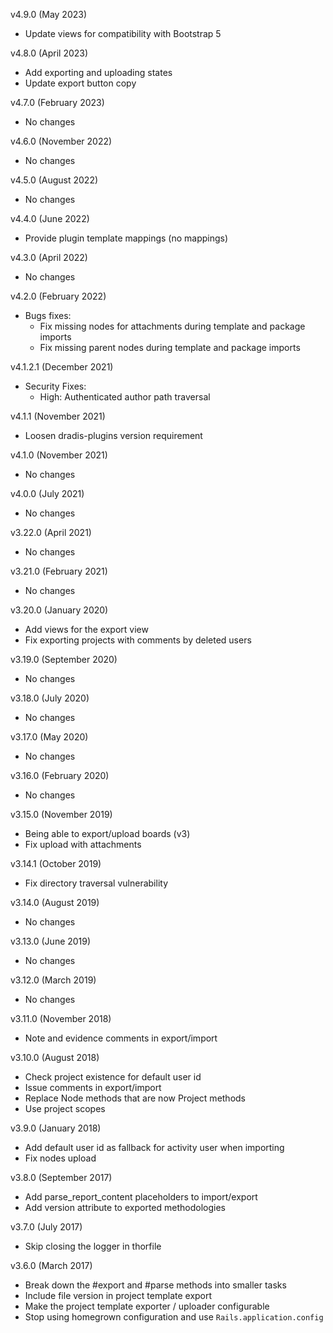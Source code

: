v4.9.0 (May 2023)
  - Update views for compatibility with Bootstrap 5

v4.8.0 (April 2023)
  - Add exporting and uploading states
  - Update export button copy

v4.7.0 (February 2023)
  - No changes

v4.6.0 (November 2022)
  - No changes

v4.5.0 (August 2022)
  - No changes

v4.4.0 (June 2022)
  - Provide plugin template mappings (no mappings)

v4.3.0 (April 2022)
  - No changes

v4.2.0 (February 2022)
  - Bugs fixes:
    - Fix missing nodes for attachments during template and package imports
    - Fix missing parent nodes during template and package imports

v4.1.2.1 (December 2021)
  - Security Fixes:
    - High: Authenticated author path traversal

v4.1.1 (November 2021)
  - Loosen dradis-plugins version requirement

v4.1.0 (November 2021)
  - No changes

v4.0.0 (July 2021)
  - No changes

v3.22.0 (April 2021)
  - No changes

v3.21.0 (February 2021)
  - No changes

v3.20.0 (January 2020)
  - Add views for the export view
  - Fix exporting projects with comments by deleted users

v3.19.0 (September 2020)
  - No changes

v3.18.0 (July 2020)
  - No changes

v3.17.0 (May 2020)
  - No changes

v3.16.0 (February 2020)
  - No changes

v3.15.0 (November 2019)
  - Being able to export/upload boards (v3)
  - Fix upload with attachments

v3.14.1 (October 2019)
  - Fix directory traversal vulnerability

v3.14.0 (August 2019)
  - No changes

v3.13.0 (June 2019)
  - No changes

v3.12.0 (March 2019)
  - No changes

v3.11.0 (November 2018)
  - Note and evidence comments in export/import

v3.10.0 (August 2018)
  - Check project existence for default user id
  - Issue comments in export/import
  - Replace Node methods that are now Project methods
  - Use project scopes

v3.9.0 (January 2018)
  - Add default user id as fallback for activity user when importing
  - Fix nodes upload

v3.8.0 (September 2017)
  - Add parse_report_content placeholders to import/export
  - Add version attribute to exported methodologies

v3.7.0 (July 2017)
  - Skip closing the logger in thorfile

v3.6.0 (March 2017)
  - Break down the #export and #parse methods into smaller tasks
  - Include file version in project template export
  - Make the project template exporter / uploader configurable
  - Stop using homegrown configuration and use `Rails.application.config`
